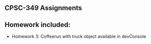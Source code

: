 ## CPSC-349 Assignments

## Homework included:
- Homework 3: Coffeerun with truck object available in devConsole
